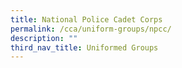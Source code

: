 ```yaml
---
title: National Police Cadet Corps
permalink: /cca/uniform-groups/npcc/
description: ""
third_nav_title: Uniformed Groups
---
```

